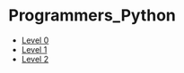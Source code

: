 # Programmers_Python

* [Level 0](https://github.com/Yusiwon/Programmers_Python/tree/main/src/level0)
* [Level 1](https://github.com/Yusiwon/Programmers_Python/tree/main/src/level1)
* [Level 2](https://github.com/Yusiwon/Programmers_Python/tree/main/src/level2)
